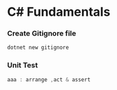 # C# Fundamentals

### Create Gitignore file
```powershell
dotnet new gitignore
```
### Unit Test
```powershell
aaa : arrange ,act & assert
```

